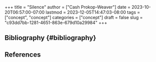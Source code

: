 +++
title = "Silence"
author = ["Cash Prokop-Weaver"]
date = 2023-10-20T06:57:00-07:00
lastmod = 2023-12-05T14:47:03-08:00
tags = ["concept", "concept"]
categories = ["concept"]
draft = false
slug = "c93dd7bb-1281-4651-863e-679d10a29984"
+++

## Bibliography {#bibliography}

## References

<style>.csl-entry{text-indent: -1.5em; margin-left: 1.5em;}</style><div class="csl-bib-body">
</div>
